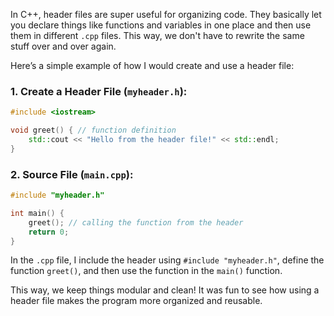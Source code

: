In C++, header files are super useful for organizing code. They basically let you declare things like functions and variables in one place and then use them in different `.cpp` files. This way, we don't have to rewrite the same stuff over and over again.

Here’s a simple example of how I would create and use a header file:

### 1. Create a Header File (`myheader.h`):

``` cpp
#include <iostream>

void greet() { // function definition
    std::cout << "Hello from the header file!" << std::endl;
}

```


### 2. Source File (`main.cpp`):

``` cpp
#include "myheader.h"

int main() {
    greet(); // calling the function from the header
    return 0;
}

```


In the `.cpp` file, I include the header using `#include "myheader.h"`, define the function `greet()`, and then use the function  in the `main()` function.

This way, we keep things modular and clean! It was fun to see how using a header file makes the program more organized and reusable.